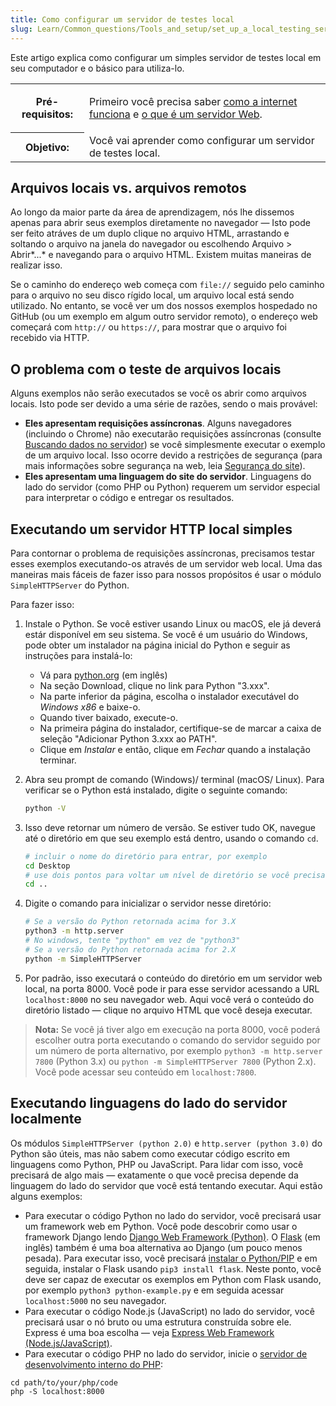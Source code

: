 ```yaml
---
title: Como configurar um servidor de testes local
slug: Learn/Common_questions/Tools_and_setup/set_up_a_local_testing_server
---
```


Este artigo explica como configurar um simples servidor de testes local em seu computador e o básico para utiliza-lo.

<table class="learn-box standard-table">
  <tbody>
    <tr>
      <th scope="row">Pré-requisitos:</th>
      <td>
        <p>
          Primeiro você precisa saber
          <a
            href="https://developer.mozilla.org/pt-BR/docs/Learn/Common_questions/Como_a_internet_funciona"
            >como a internet funciona</a
          >
          e
          <a
            href="https://developer.mozilla.org/pt-BR/docs/Learn/Common_questions/o_que_e_um_web_server"
            >o que é um servidor Web</a
          >.
        </p>
      </td>
    </tr>
    <tr>
      <th scope="row">Objetivo:</th>
      <td>Você vai aprender como configurar um servidor de testes local.</td>
    </tr>
  </tbody>
</table>

## Arquivos locais vs. arquivos remotos

Ao longo da maior parte da área de aprendizagem, nós lhe dissemos apenas para abrir seus exemplos diretamente no navegador — Isto pode ser feito atráves de um duplo clique no arquivo HTML, arrastando e soltando o arquivo na janela do navegador ou escolhendo Arquivo > Abrir*...* e navegando para o arquivo HTML. Existem muitas maneiras de realizar isso.

Se o caminho do endereço web começa com `file://` seguido pelo caminho para o arquivo no seu disco rígido local, um arquivo local está sendo utilizado. No entanto, se você ver um dos nossos exemplos hospedado no GitHub (ou um exemplo em algum outro servidor remoto), o endereço web começará com `http://` ou `https://`, para mostrar que o arquivo foi recebido via HTTP.

## O problema com o teste de arquivos locais

Alguns exemplos não serão executados se você os abrir como arquivos locais. Isto pode ser devido a uma série de razões, sendo o mais provável:

- **Eles apresentam requisições assíncronas**. Alguns navegadores (incluindo o Chrome) não executarão requisições assíncronas (consulte [Buscando dados no servidor](/pt-BR/docs/Aprender/JavaScript/Client-side_web_APIs/Buscando_dados)) se você simplesmente executar o exemplo de um arquivo local. Isso ocorre devido a restrições de segurança (para mais informações sobre segurança na web, leia [Segurança do site](/pt-BR/docs/Learn/Server-side/First_steps/Seguranca_site)).
- **Eles apresentam uma linguagem do site do servidor**. Linguagens do lado do servidor (como PHP ou Python) requerem um servidor especial para interpretar o código e entregar os resultados.

## Executando um servidor HTTP local simples

Para contornar o problema de requisições assíncronas, precisamos testar esses exemplos executando-os através de um servidor web local. Uma das maneiras mais fáceis de fazer isso para nossos propósitos é usar o módulo `SimpleHTTPServer` do Python.

Para fazer isso:

1. Instale o Python. Se você estiver usando Linux ou macOS, ele já deverá estár disponível em seu sistema. Se você é um usuário do Windows, pode obter um instalador na página inicial do Python e seguir as instruções para instalá-lo:

   - Vá para [python.org](https://www.python.org/) (em inglês)
   - Na seção Download, clique no link para Python "3.xxx".
   - Na parte inferior da página, escolha o instalador executável do _Windows x86_ e baixe-o.
   - Quando tiver baixado, execute-o.
   - Na primeira página do instalador, certifique-se de marcar a caixa de seleção "Adicionar Python 3.xxx ao PATH".
   - Clique em _Instalar_ e então, clique em _Fechar_ quando a instalação terminar.

2. Abra seu prompt de comando (Windows)/ terminal (macOS/ Linux). Para verificar se o Python está instalado, digite o seguinte comando:

   ```bash
   python -V
   ```

3. Isso deve retornar um número de versão. Se estiver tudo OK, navegue até o diretório em que seu exemplo está dentro, usando o comando `cd`.

   ```bash
   # incluir o nome do diretório para entrar, por exemplo
   cd Desktop
   # use dois pontos para voltar um nível de diretório se você precisar
   cd ..
   ```

4. Digite o comando para inicializar o servidor nesse diretório:

   ```bash
   # Se a versão do Python retornada acima for 3.X
   python3 -m http.server
   # No windows, tente "python" em vez de "python3"
   # Se a versão do Python retornada acima for 2.X
   python -m SimpleHTTPServer
   ```

5. Por padrão, isso executará o conteúdo do diretório em um servidor web local, na porta 8000. Você pode ir para esse servidor acessando a URL `localhost:8000` no seu navegador web. Aqui você verá o conteúdo do diretório listado — clique no arquivo HTML que você deseja executar.

> **Nota:** Se você já tiver algo em execução na porta 8000, você poderá escolher outra porta executando o comando do servidor seguido por um número de porta alternativo, por exemplo `python3 -m http.server 7800` (Python 3.x) ou `python -m SimpleHTTPServer 7800` (Python 2.x). Você pode acessar seu conteúdo em `localhost:7800`.

## Executando linguagens do lado do servidor localmente

Os módulos `SimpleHTTPServer (python 2.0)` e `http.server (python 3.0)` do Python são úteis, mas não sabem como executar código escrito em linguagens como Python, PHP ou JavaScript. Para lidar com isso, você precisará de algo mais — exatamente o que você precisa depende da linguagem do lado do servidor que você está tentando executar. Aqui estão alguns exemplos:

- Para executar o código Python no lado do servidor, você precisará usar um framework web em Python. Você pode descobrir como usar o framework Django lendo [Django Web Framework (Python)](/pt-BR/docs/Learn/Server-side/Django). O [Flask](http://flask.pocoo.org/) (em inglês) também é uma boa alternativa ao Django (um pouco menos pesada). Para executar isso, você precisará [instalar o Python/PIP](/pt-BR/docs/Learn/Server-side/Django/development_environment#Installing_Python_3) e em seguida, instalar o Flask usando `pip3 install flask`. Neste ponto, você deve ser capaz de executar os exemplos em Python com Flask usando, por exemplo `python3 python-example.py` e em seguida acessar `localhost:5000` no seu navegador.
- Para executar o código Node.js (JavaScript) no lado do servidor, você precisará usar o nó bruto ou uma estrutura construída sobre ele. Express é uma boa escolha — veja [Express Web Framework (Node.js/JavaScript)](/pt-BR/docs/Learn/Server-side/Express_Nodejs).
- Para executar o código PHP no lado do servidor, inicie o [servidor de desenvolvimento interno do PHP](https://www.php.net/manual/pt_BR/features.commandline.webserver.php):

```
cd path/to/your/php/code
php -S localhost:8000
```

